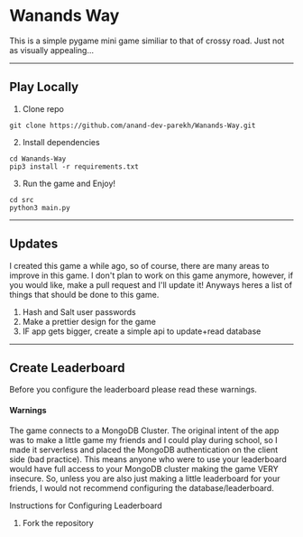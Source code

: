 # Wanands Way

This is a simple pygame mini game similiar to that of crossy road. Just not as visually appealing...


---
## Play Locally

1) Clone repo
```
git clone https://github.com/anand-dev-parekh/Wanands-Way.git
```
2) Install dependencies
```
cd Wanands-Way
pip3 install -r requirements.txt
```
3) Run the game and Enjoy! 
```
cd src
python3 main.py
```

---

## Updates
I created this game a while ago, so of course, there are many areas to improve in this game. I don't plan to work on this game anymore, however, if you would like, make a pull request and I'll update it! Anyways heres a list of things that should be done to this game.

1) Hash and Salt user passwords
2) Make a prettier design for the game
3) IF app gets bigger, create a simple api to update+read database

---

## Create Leaderboard
Before you configure the leaderboard please read these warnings.

#### Warnings
The game connects to a MongoDB Cluster. The original intent of the app was to make a little game my friends and I could play during school, so I made it serverless and placed the MongoDB authentication on the client side (bad practice). This means anyone who were to use your leaderboard would have full access to your MongoDB cluster making the game VERY insecure. So, unless you are also just making a little leaderboard for your friends, I would not recommend configuring the database/leaderboard.


Instructions for Configuring Leaderboard
1) Fork the repository 
